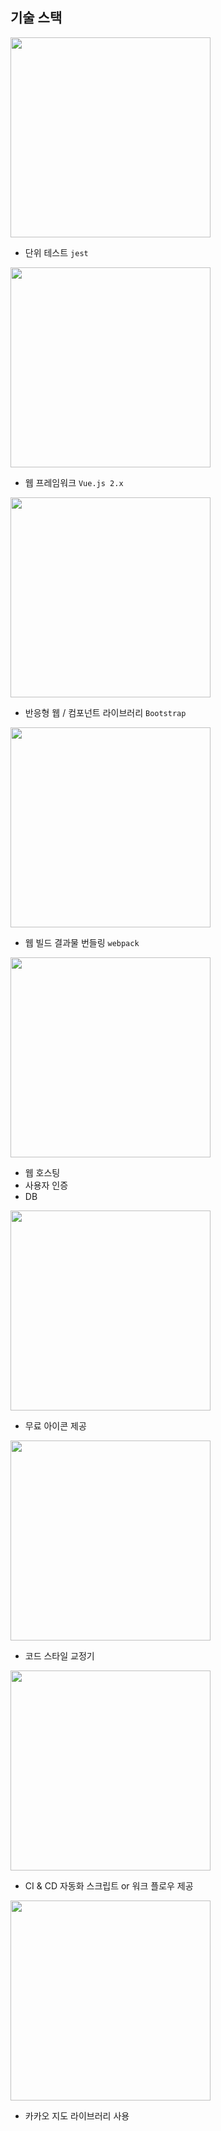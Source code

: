 ## 기술 스택

<img src="https://media.vlpt.us/images/seongkyun/post/89f3edd8-c776-47c6-97cb-c616a2bb3f40/1_Q26gw-kNzOXUqZKRr04T-g.png" width="320"/>

* 단위 테스트 `jest`

<img src="https://media.vlpt.us/post-images/katanazero86/aba9c930-4af7-11ea-b431-d56bc1d096a4/vuejs-tutorial2d2a853c-aa2f-44b0-80df-933b495f77f8.png" width="320"/>

* 웹 프레임워크 `Vue.js 2.x`

<img src="https://media.vlpt.us/images/hanei100/post/3fd2beb9-fb77-4040-b1ef-d1bf66c9ad04/zz.jpg" width="320"/>

* 반응형 웹 / 컴포넌트 라이브러리 `Bootstrap`

<img src="https://joshua1988.github.io/webpack-guide/logo.png" width="320" />

* 웹 빌드 결과물 번들링 `webpack`

<img src="https://i.ytimg.com/vi/rAcWLPQIL38/maxresdefault.jpg" width="320" />

* 웹 호스팅
* 사용자 인증
* DB

<img src="https://blog.kakaocdn.net/dn/bnjjQy/btqCjQAzgo4/9lbUF0dujEkKJFoMtuy5Zk/img.png" width="320" />

* 무료 아이콘 제공

<img src="https://tech.kakao.com/wp-content/uploads/2019/12/eslint.png" width="320" />

* 코드 스타일 교정기

<img src="https://media.vlpt.us/images/beoms96/post/0c6ca405-b9c4-4453-8bd4-aa8f666a40fa/android-github-actions-setup-image-35b6a79fea4a7289acb6796cd4ad05b4.png" width="320" />

* CI & CD 자동화 스크립트 or 워크 플로우 제공

<img src="https://lh3.googleusercontent.com/proxy/y4t1ArKSfJrbFA9plDQ_Qzk9IU6E38KaZFYZGyPcPSwTko4FThfWrt2q9g8U-IX-qj6ywvx9Y_r-Dj3NdV_Chho9YBTwy2ydopaug6Ok2q_viWVceDx9LythFuAn-ic4h6y48xbDcdL_2Vf6UCF0kvN-nE9vlLMhkCkTT7q9pET-b1QbuI4YH3In9YBNn4Nuq5RWYkigAsr4uhqApSi7iDfjMe4l-RDJXUoBcFLmjBgwNtbRqSXUXKY6TbZ0o9T2TkrUUgi_C_jdpd9BgWLiZw" width="320" />

* 카카오 지도 라이브러리 사용